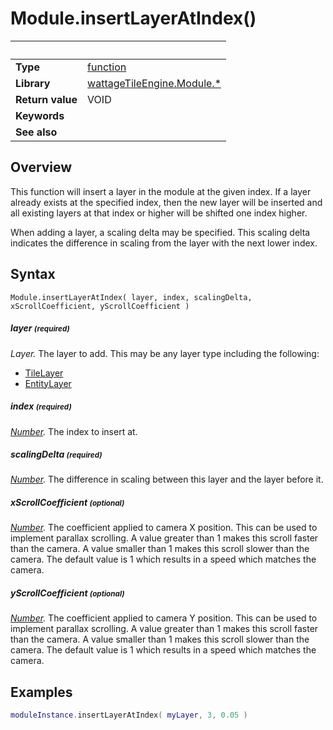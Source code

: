 # Module.insertLayerAtIndex()

|                      | &nbsp;
| -------------------- | ---------------------------------------------------------------
| __Type__             | [function](http://docs.coronalabs.com/api/type/Function.html)
| __Library__          | [wattageTileEngine.Module.*](type_module.markdown)
| __Return value__     | VOID
| __Keywords__         |
| __See also__         |


## Overview

This function will insert a layer in the module at the given index.  If
a layer already exists at the specified index, then the new layer will
be inserted and all existing layers at that index or higher will be
shifted one index higher.

When adding a layer, a scaling delta may be specified.  This scaling
delta indicates the difference in scaling from the layer with the next
lower index.


## Syntax

	Module.insertLayerAtIndex( layer, index, scalingDelta, xScrollCoefficient, yScrollCoefficient )

##### layer <small>(required)</small>
_Layer._
The layer to add.  This may be any layer type including the following:

* [TileLayer](../tileLayer/type_tileLayer.markdown)
* [EntityLayer](../entityLayer/type_entityLayer.markdown)

##### index <small>(required)</small>
_[Number](https://docs.coronalabs.com/api/type/Number.html)._
The index to insert at.

##### scalingDelta <small>(required)</small>
_[Number](https://docs.coronalabs.com/api/type/Number.html)._
The difference in scaling between this layer and the layer before it.

##### xScrollCoefficient <small>(optional)</small>
_[Number](https://docs.coronalabs.com/api/type/Number.html)._
The coefficient applied to camera X position.  This can be used to
implement parallax scrolling.  A value greater than 1 makes this
scroll faster than the camera.  A value smaller than 1 makes this
scroll slower than the camera.  The default value is 1 which results
in a speed which matches the camera.

##### yScrollCoefficient <small>(optional)</small>
_[Number](https://docs.coronalabs.com/api/type/Number.html)._
The coefficient applied to camera Y position.  This can be used to
implement parallax scrolling.  A value greater than 1 makes this
scroll faster than the camera.  A value smaller than 1 makes this
scroll slower than the camera.  The default value is 1 which results
in a speed which matches the camera.

## Examples

``````lua
moduleInstance.insertLayerAtIndex( myLayer, 3, 0.05 )
``````
